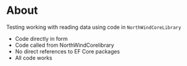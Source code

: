 ﻿# About

Testing working with reading data using code in `NorthWindCoreLibrary`

- Code directly in form
- Code called from NorthWindCorelibrary
- No direct references to EF Core packages
- All code works

